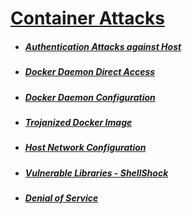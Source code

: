 # [Container Attacks](README.md)


* ##### [Authentication Attacks against Host](Authentication-Attacks-against-Host/README.md)

* ##### [Docker Daemon Direct Access](Docker-Daemon-Direct-Access/README.md)

* ##### [Docker Daemon Configuration](Docker-Daemon-Configuration/README.md)

* ##### [Trojanized Docker Image](Trojanized-Docker-Image/README.md)

* ##### [Host Network Configuration](Host-Network-Configuration/README.md)

* ##### [Vulnerable Libraries - ShellShock](Vulnerable-Libraries-ShellShock/README.md)

* ##### [Denial of Service](Denial-of-Service/README.md)
